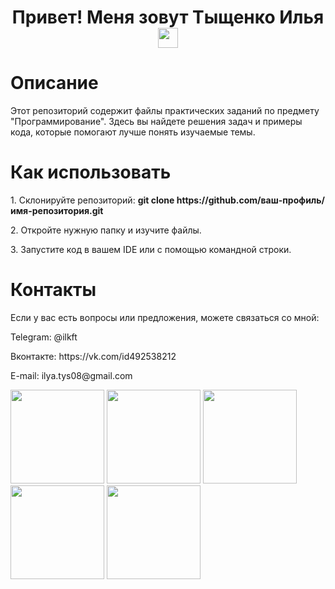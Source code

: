 <h1 align="center">Привет! Меня зовут Тыщенко Илья
<img src="https://github.com/blackcater/blackcater/raw/main/images/Hi.gif" height="32"/></h1>

<h1>Описание</h1>
<p>Этот репозиторий содержит файлы практических заданий по предмету "Программирование". Здесь вы найдете решения задач и примеры кода, которые помогают лучше понять изучаемые темы.  </p>

<h1>Как использовать</h1>
<p>1. Склонируйте репозиторий: <b>git clone https://github.com/ваш-профиль/имя-репозитория.git</b></p>
<p>2. Откройте нужную папку и изучите файлы.</p>  
<p>3. Запустите код в вашем IDE или с помощью командной строки.</p>

<h1>Контакты</h1>
<p>Если у вас есть вопросы или предложения, можете связаться со мной:</p>
<p>Telegram: @ilkft</p>
<p>Вконтакте: https://vk.com/id492538212</p>
<p>E-mail: ilya.tys08@gmail.com</p>
<div  position: relative;>
  <img src="https://media1.tenor.com/m/YCWXRHSrNEkAAAAC/zero-zero-two.gif" height="150">
  <img src="https://media1.tenor.com/m/L2fnpSwxF88AAAAd/valgo.gif" height="150">
  <img src="https://media1.tenor.com/m/lGbwxY53qB4AAAAd/genshin-meme.gif" height="150">
  <img src="https://media1.tenor.com/m/mNZp-3Kbx5IAAAAd/beaver-dis-beav.gif" height="150">
  <img src="https://media.tenor.com/j2ESpKgKChUAAAAi/anime-cute.gif" height="150">
</div>
